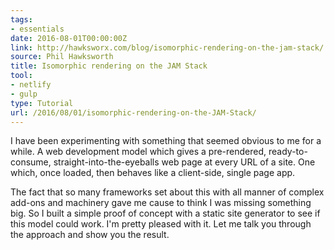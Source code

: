 ```yaml
---
tags:
- essentials
date: 2016-08-01T00:00:00Z
link: http://hawksworx.com/blog/isomorphic-rendering-on-the-jam-stack/
source: Phil Hawksworth
title: Isomorphic rendering on the JAM Stack
tool:
- netlify
- gulp
type: Tutorial
url: /2016/08/01/isomorphic-rendering-on-the-JAM-Stack/
---
```


I have been experimenting with something that seemed obvious to me for a while. A web development model which gives a pre-rendered, ready-to-consume, straight-into-the-eyeballs web page at every URL of a site. One which, once loaded, then behaves like a client-side, single page app.

The fact that so many frameworks set about this with all manner of complex add-ons and machinery gave me cause to think I was missing something big. So I built a simple proof of concept with a static site generator to see if this model could work. I'm pretty pleased with it. Let me talk you through the approach and show you the result.





